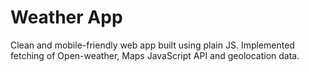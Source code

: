 # Weather App

Clean and mobile-friendly web app built using plain JS. Implemented fetching of Open-weather, Maps JavaScript API and geolocation data.
